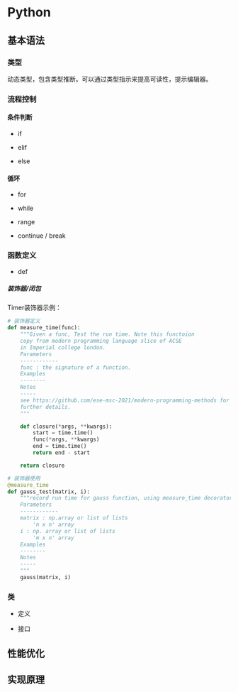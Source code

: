 # Python

## 基本语法

### 类型

动态类型，包含类型推断。可以通过类型指示来提高可读性，提示编辑器。

### 流程控制

#### 条件判断

- if

- elif

- else

#### 循环

- for

- while

- range

- continue / break

### 函数定义

- def

##### 装饰器/闭包

Timer装饰器示例：

```python
# 装饰器定义
def measure_time(func):
    """Given a func, Test the run time. Note this functoion
    copy from modern programming language slice of ACSE
    in Imperial college london.
    Parameters
    ------------
    func : the signature of a function.
    Examples
    --------
    Notes
    -----
    see https://github.com/ese-msc-2021/modern-programming-methods for
    further details.
    """

    def closure(*args, **kwargs):
        start = time.time()
        func(*args, **kwargs)
        end = time.time()
        return end - start

    return closure

# 装饰器使用
@measure_time
def gauss_test(matrix, i):
    """record run time for gauss function, using measure_time decorator.
    Parameters
    ------------
    matrix : np.array or list of lists
        'n x n' array
    i : np. array or list of lists
        'm x n' array
    Examples
    --------
    Notes
    -----
    """
    gauss(matrix, i)
```

### 类

- 定义

- 接口

## 性能优化

## 实现原理